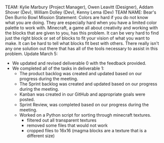 TEAM: Kylie Marbury (Project Manager),  Owen Leavitt (Designer), Addam Shover (Dev), William Dolley (Dev), Kenny Lema (Dev)
TEAM NAME: Bear's Den Burrio Bowl
Mission Statement: Colors are hard if you do not know what you are doing. They are especially hard when you have a limited color palette to work with. Minecraft, a game all about creativity and working with the blocks that are given to you, has this problem. It can be very hard to find just the right block or set of blocks to fit your vision of what you want to make. It can be hard to tell what blocks fit best with others. There really isn't any one solution out there that has all of the tools necessary to assist in this problem.
Update March 5:
  - We updated and revised deliverable 0 with the feedback provided.
  - We completed all of the tasks in deliverable 1:
    - The product backlog was created and updated based on our progress during the meeting.
    - The Sprint backlog was created and updated based on our progress during the meeting.
    - Kanban was created in our GitHub and appropriate goals were posted.
    - Sprint Review, was completed based on our progress during the meeting.
    - Worked on a Python script for sorting through minecraft textures.
      - filtered out all transparent textures
      - removed some files that would not work
      - cropped files to 16x16 (magma blocks are a texture that is a different size)
